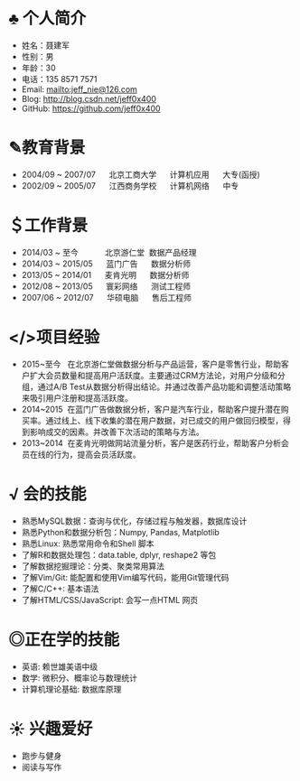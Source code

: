 ♣ 个人简介
========
* 姓名：聂建军
* 性别：男
* 年龄：30
* 电话：135 8571 7571
* Email: <mailto:jeff_nie@126.com>
* Blog: <http://blog.csdn.net/jeff0x400>
* GitHub: <https://github.com/jeff0x400>


✎教育背景
========     
* 2004/09 ~ 2007/07&nbsp;&nbsp;&nbsp;&nbsp;&nbsp;&nbsp;北京工商大学&nbsp;&nbsp;&nbsp;&nbsp;&nbsp;&nbsp;计算机应用&nbsp;&nbsp;&nbsp;&nbsp;&nbsp;&nbsp;大专(函授)
* 2002/09 ~ 2005/07&nbsp;&nbsp;&nbsp;&nbsp;&nbsp;&nbsp;江西商务学校&nbsp;&nbsp;&nbsp;&nbsp;&nbsp;&nbsp;计算机网络&nbsp;&nbsp;&nbsp;&nbsp;&nbsp;&nbsp;中专

＄工作背景
========
* 2014/03 ~ 至今&nbsp;&nbsp;&nbsp;&nbsp;&nbsp;&nbsp;&nbsp;&nbsp;&nbsp;&nbsp;&nbsp;&nbsp;北京游仁堂&nbsp;&nbsp;数据产品经理
* 2014/03 ~ 2015/05&nbsp;&nbsp;&nbsp;&nbsp;&nbsp;&nbsp;蓝门广告&nbsp;&nbsp;&nbsp;&nbsp;&nbsp;&nbsp;数据分析师
* 2013/05 ~ 2014/01&nbsp;&nbsp;&nbsp;&nbsp;&nbsp;&nbsp;麦肯光明&nbsp;&nbsp;&nbsp;&nbsp;&nbsp;&nbsp;数据分析师
* 2012/08 ~ 2013/05&nbsp;&nbsp;&nbsp;&nbsp;&nbsp;&nbsp;寰彩网络&nbsp;&nbsp;&nbsp;&nbsp;&nbsp;&nbsp;测试工程师
* 2007/06 ~ 2012/07&nbsp;&nbsp;&nbsp;&nbsp;&nbsp;&nbsp;华硕电脑&nbsp;&nbsp;&nbsp;&nbsp;&nbsp;&nbsp;售后工程师


</>项目经验
========
* 2015~至今  &nbsp;&nbsp;在北京游仁堂做数据分析与产品运营，客户是零售行业，帮助客户扩大会员数量和提高用户活跃度。主要通过CRM方法论，对用户分级和分组，通过A/B Test从数据分析得出结论。并通过改善产品功能和调整活动策略来吸引用户注册和提高活跃度。
* 2014~2015 &nbsp;在蓝门广告做数据分析，客户是汽车行业，帮助客户提升潜在购买率。通过线上、线下收集的潜在用户数据，对已成交的用户做回归模型，得到影响成交的因素。并改善下次活动的策略与方法。
* 2013~2014 &nbsp;在麦肯光明做网站流量分析，客户是医药行业，帮助客户分析会员在线的行为，提高会员活跃度。


√ 会的技能
========
* 熟悉MySQL数据：查询与优化，存储过程与触发器，数据库设计
* 熟悉Python和数据分析包：Numpy, Pandas, Matplotlib
* 熟悉Linux: 熟悉常用命令和Shell 脚本
* 了解R和数据处理包：data.table, dplyr, reshape2 等包
* 了解数据挖掘理论：分类、聚类常用算法
* 了解Vim/Git: 能配置和使用Vim编写代码，能用Git管理代码
* 了解C/C++: 基本语法
* 了解HTML/CSS/JavaScript: 会写一点HTML 网页


◎正在学的技能
========
* 英语: 赖世雄美语中级
* 数学: 微积分、概率论与数理统计
* 计算机理论基础: 数据库原理


☀ 兴趣爱好
=========
* 跑步与健身
* 阅读与写作
